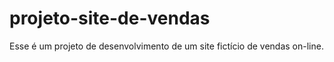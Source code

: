# projeto-site-de-vendas
Esse é um projeto de desenvolvimento de um site fictício de vendas on-line.

